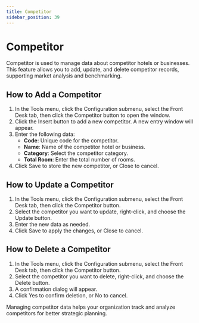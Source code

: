 ```yaml
---
title: Competitor
sidebar_position: 39
---
```


# Competitor

Competitor is used to manage data about competitor hotels or businesses. This feature allows you to add, update, and delete competitor records, supporting market analysis and benchmarking.

## How to Add a Competitor

1. In the Tools menu, click the Configuration submenu, select the Front Desk tab, then click the Competitor button to open the window.
2. Click the Insert button to add a new competitor. A new entry window will appear.
3. Enter the following data:
   - **Code**: Unique code for the competitor.
   - **Name**: Name of the competitor hotel or business.
   - **Category**: Select the competitor category.
   - **Total Room**: Enter the total number of rooms.
4. Click Save to store the new competitor, or Close to cancel.

## How to Update a Competitor

1. In the Tools menu, click the Configuration submenu, select the Front Desk tab, then click the Competitor button.
2. Select the competitor you want to update, right-click, and choose the Update button.
3. Enter the new data as needed.
4. Click Save to apply the changes, or Close to cancel.

## How to Delete a Competitor

1. In the Tools menu, click the Configuration submenu, select the Front Desk tab, then click the Competitor button.
2. Select the competitor you want to delete, right-click, and choose the Delete button.
3. A confirmation dialog will appear.
4. Click Yes to confirm deletion, or No to cancel.

Managing competitor data helps your organization track and analyze competitors for better strategic planning.

